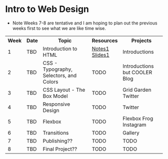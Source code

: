 # Intro to Web Design

* Note Weeks 7-8 are tentative and I am hoping to plan out the previous weeks first to see what we are like time wise. 

<table>
    <tr>
        <th>Week</th>
        <th>Date</th>
        <th>Topic</th>
        <th>Resources</th>
        <th>Projects</th>
    </tr>
    <tr>
        <td>1</td>
        <td>TBD</td>
        <td>Introduction to HTML</td>
        <td>
            <a href="https://github.com/Andre-Arante/introtowebdesign/tree/main/week1">Notes1</a>
            <br>
            <a href="https://docs.google.com/presentation/d/17pPgx6n9qfETWCDRAlTMOg-RQw8OS9v4sAzjZ63YHe8/edit?usp=sharing" target="_blank">Slides1</a>
        </td>
        <td>Introductions</td>
    </tr>
    <tr>
        <td>2</td>
        <td>TBD</td>
        <td>CSS - Typography, Selectors, and Colors</td>
        <td>TODO</td>
        <td>Introductions but COOLER <br> Blog</td>
    </tr>
    <tr>
        <td>3</td>
        <td>TBD</td>
        <td>CSS Layout - The Box Model</td>
        <td>TODO</td>
        <td>Grid Garden <br> Twitter</td>
    </tr>
    <tr>
        <td>4</td>
        <td>TBD</td>
        <td>Responsive Design</td>
        <td>TODO</td>
        <td>Twitter</td>
    </tr>
    <tr>
        <td>5</td>
        <td>TBD</td>
        <td>Flexbox</td>
        <td>TODO</td>
        <td>Flexbox Frog <br> Instagram</td>
    </tr>
    <tr>
        <td>6</td>
        <td>TBD</td>
        <td>Transitions</td>
        <td>TODO</td>
        <td>Gallery</td>
    </tr>
    <tr>
        <td>7</td>
        <td>TBD</td>
        <td>Publishing?? </td>
        <td>TODO</td>
        <td>TODO</td>
    </tr>
    <tr>
        <td>8</td>
        <td>TBD</td>
        <td>Final Project?? </td>
        <td>TODO</td>
        <td>TODO</td>
    </tr>
</table>
